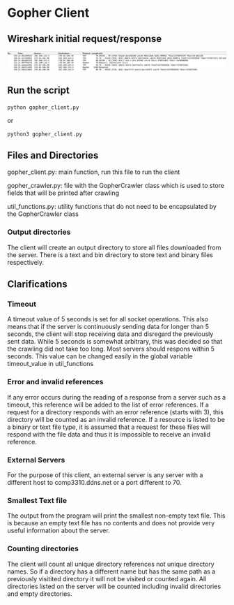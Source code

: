 # Gopher Client

## Wireshark initial request/response
![Wireshark](./Wireshark.png)

## Run the script 
    python gopher_client.py
or

    python3 gopher_client.py

## Files and Directories 
gopher_client.py: main function, run this file to run the client

gopher_crawler.py: file with the GopherCrawler class which is used to store fields that will be printed after crawling

util_functions.py: utility functions that do not need to be encapsulated by the GopherCrawler class 

### Output directories
The client will create an output directory to store all files downloaded from the server. There is a text and bin directory to store text and binary files respectively.


## Clarifications
### Timeout  
A timeout value of 5 seconds is set for all socket operations. This also means that if the server is continuously sending data for longer than 5 seconds, the client will stop receiving data and disregard the previously sent data. While 5 seconds is somewhat arbitrary, this was decided so that the crawling did not take too long. Most servers should respons within 5 seconds. This value can be changed easily in the global variable timeout_value in util_functions

### Error and invalid references 
If any error occurs during the reading of a response from a server such as a timeout, this reference will be added to the list of error references. 
If a request for a directory responds with an error reference (starts with 3), this directory will be counted as an invalid reference. If a resource is listed to be a binary or text file type, it is assumed that a request for these files will respond with the file data and thus it is impossible to receive an invalid reference. 


### External Servers 
For the purpose of this client, an external server is any server with a different host to comp3310.ddns.net or a port different to 70.

### Smallest Text file 
The output from the program will print the smallest non-empty text file. This is because an empty text file has no contents and does not provide very useful information about the server. 

### Counting directories
The client will count all unique directory references not unique directory names. So if a directory has a different name but has the same path as a previously visitited directory it will not be visited or counted again. All directories listed on the server will be counted including invalid directories and empty directories. 